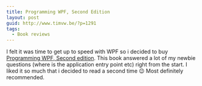 ```yaml
---
title: Programming WPF, Second Edition
layout: post
guid: http://www.timvw.be/?p=1291
tags:
  - Book reviews
---
```

I felt it was time to get up to speed with WPF so i decided to buy [Programming WPF, Second edition](http://oreilly.com/catalog/9780596510374). This book answered a lot of my newbie questions (where is the application entry point etc) right from the start. I liked it so much that i decided to read a second time 😉 Most definitely recommended.
